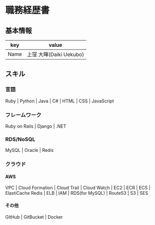 # 職務経歴書

## 基本情報

|key|value|
|---|---|
|Name|上窪 大暉(Daiki Uekubo)|

## スキル

### 言語

Ruby | Python | Java | C# | HTML | CSS | JavaScript

### フレームワーク

Ruby on Rails | Django | .NET

### RDS/NoSQL

MySQL | Oracle | Redis

### クラウド

#### AWS

VPC | Cloud Formation | Cloud Trail | Cloud Watch | EC2 | ECR | ECS | ElastiCache Redis | ELB | IAM | RDS(for MySQL) | Route53 | S3 | SES 

#### その他

GitHub | GitBucket | Docker
